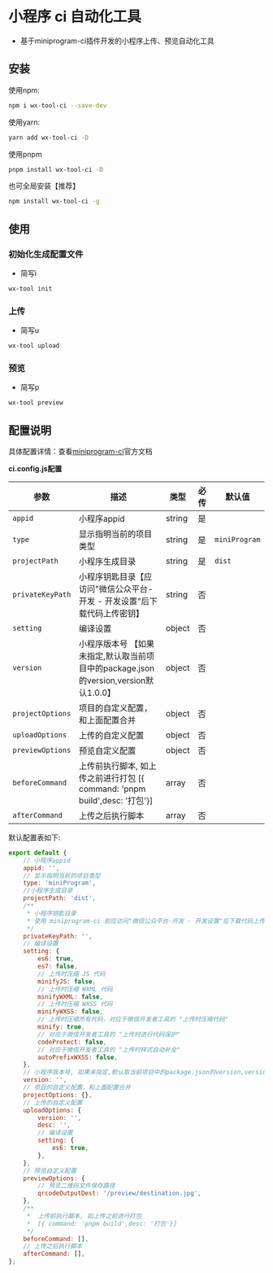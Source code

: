 # 小程序 ci 自动化工具

- 基于miniprogram-ci插件开发的小程序上传、预览自动化工具

## 安装

使用npm:

```bash
npm i wx-tool-ci --save-dev
```

使用yarn:

```bash
yarn add wx-tool-ci -D
```

使用pnpm

```bash
pnpm install wx-tool-ci -D
```

也可全局安装【推荐】

```bash
npm install wx-tool-ci -g
```



## 使用

### 初始化生成配置文件

- 简写i

```bash
wx-tool init
```

### 上传

- 简写u

```bash
wx-tool upload
```

### 预览

- 简写p

```bash
wx-tool preview
```



## 配置说明

具体配置详情：查看[miniprogram-ci](https://www.npmjs.com/package/miniprogram-ci)官方文档

**ci.config.js配置**

| 参数             | 描述                                                         | 类型   | 必传 | 默认值        |
| ---------------- | ------------------------------------------------------------ | ------ | ---- | ------------- |
| `appid`          | 小程序appid                                                  | string | 是   |               |
| `type`           | 显示指明当前的项目类型                                       | string | 是   | `miniProgram` |
| `projectPath`    | 小程序生成目录                                               | string | 是   | `dist`        |
| `privateKeyPath` | 小程序钥匙目录【应访问"微信公众平台-开发 - 开发设置"后下载代码上传密钥】 | string | 否   |               |
| `setting`        | 编译设置                                                     | object | 否   |               |
| `version`        | 小程序版本号 【如果未指定,默认取当前项目中的package.json的version,version默认1.0.0】 | object | 否   |               |
| `projectOptions` | 项目的自定义配置，和上面配置合并                             | object | 否   |               |
| `uploadOptions`  | 上传的自定义配置                                             | object | 否   |               |
| `previewOptions` | 预览自定义配置                                               | object | 否   |               |
| `beforeCommand`  | 上传前执行脚本, 如上传之前进行打包 [{ command: 'pnpm build',desc: '打包'}] | array  | 否   |               |
| `afterCommand`   | 上传之后执行脚本                                             | array  | 否   |               |

默认配置表如下:

```js
export default {
	// 小程序appid
	appid: '',
	// 显示指明当前的项目类型
	type: 'miniProgram',
	//小程序生成目录
	projectPath: 'dist',
	/**
	 * 小程序钥匙目录
	 * 使用 miniprogram-ci 前应访问"微信公众平台-开发 - 开发设置"后下载代码上传密钥
	 */
	privateKeyPath: '',
	// 编译设置
	setting: {
		es6: true,
		es7: false,
		// 上传时压缩 JS 代码
		minifyJS: false,
		// 上传时压缩 WXML 代码
		minifyWXML: false,
		// 上传时压缩 WXSS 代码
		minifyWXSS: false,
		// 上传时压缩所有代码，对应于微信开发者工具的 "上传时压缩代码"
		minify: true,
		// 对应于微信开发者工具的 "上传时进行代码保护"
		codeProtect: false,
		// 对应于微信开发者工具的 "上传时样式自动补全"
		autoPrefixWXSS: false,
	},
	// 小程序版本号, 如果未指定,默认取当前项目中的package.json的version,version默认1.0.0
	version: '',
	// 项目的自定义配置，和上面配置合并
	projectOptions: {},
	// 上传的自定义配置
	uploadOptions: {
		version: '',
		desc: '',
		// 编译设置
		setting: {
			es6: true,
		},
	},
	// 预览自定义配置
	previewOptions: {
		// 预览二维码文件保存路径
		qrcodeOutputDest: '/preview/destination.jpg',
	},
	/**
	 *  上传前执行脚本, 如上传之前进行打包
	 *  [{ command: 'pnpm build',desc: '打包'}]
	 */
	beforeCommand: [],
	// 上传之后执行脚本
	afterCommand: [],
};
```

